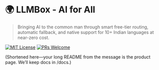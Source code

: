 # 🌍 LLMBox - AI for All

> Bringing AI to the common man through smart free-tier routing, automatic fallback, and native support for 10+ Indian languages at near-zero cost.

[![MIT License](https://img.shields.io/badge/License-MIT-green.svg)](https://choosealicense.com/licenses/mit/)
[![PRs Welcome](https://img.shields.io/badge/PRs-welcome-brightgreen.svg)](http://makeapullrequest.com)

(Shortened here—your long README from the message is the product page. We’ll keep docs in /docs.)
